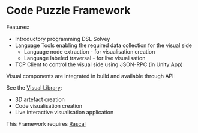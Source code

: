 # Code Puzzle Framework

Features:
+ Introductory programming DSL Solvey
+ Language Tools enabling the required data collection for the visual side
  + Language node extraction - for visualisation creation
  + Language labeled traversal - for live visualisation
+ TCP Client to control the visual side using JSON-RPC (in Unity App)

Visual components are integrated in build and available through API 

See the [Visual Library](https://github.com/snipy123/codeVisuals):
+ 3D artefact creation
+ Code visualisation creation
+ Live interactive visualisation application 

This Framework requires [Rascal](https://www.rascal-mpl.org/start/)

